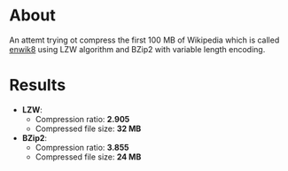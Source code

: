 # About
An attemt trying ot compress the first 100 MB of Wikipedia which is called [enwik8](https://en.wikipedia.org/wiki/Hutter_Prize) using LZW algorithm and BZip2 with variable length encoding.

# Results
* <strong>LZW</strong>:
  * Compression ratio: <strong>2.905</strong>
  * Compressed file size: <strong>32 MB</strong>
* <strong>BZip2</strong>:
  * Compression ratio: <strong>3.855</strong>
  * Compressed file size: <strong>24 MB</strong>
